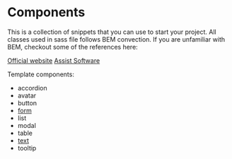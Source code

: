 # Components

This is a collection of snippets that you can use to start your project.
All classes used in sass file follows BEM convection. If you are unfamiliar with BEM, checkout some of the references here:

[Official website]('http://getbem.com/introduction/')
[Assist Software]('https://assist-software.net/blog/css-guideline-tutorial-bem-sass')

Template components:

+ accordion
+ avatar
+ button
+ [form](https://github.com/stefanlazarevic/template/tree/master/_docs/components_form.md)
+ list
+ modal
+ table
+ [text](https://github.com/stefanlazarevic/template/tree/master/_docs/components_text.md)
+ tooltip
